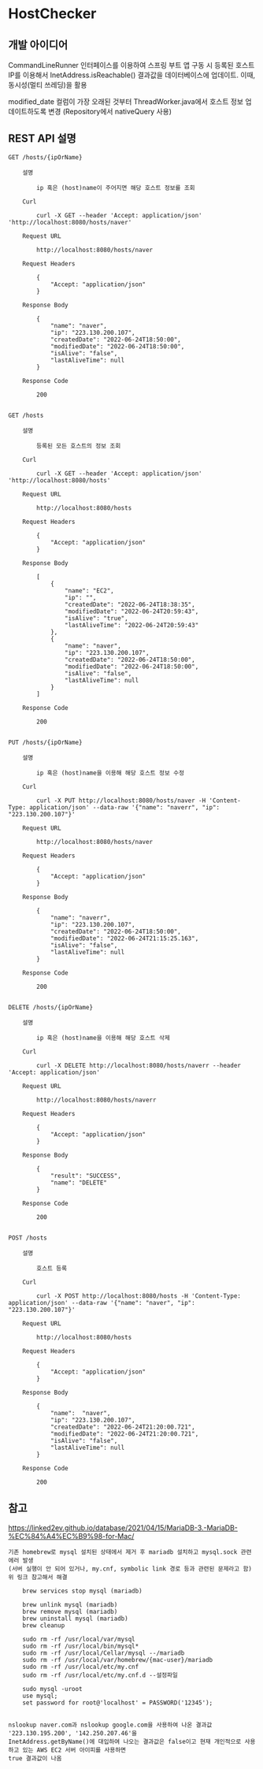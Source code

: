 # HostChecker

## 개발 아이디어 

CommandLineRunner 인터페이스를 이용하여 스프링 부트 앱 구동 시 등록된 호스트 IP를 이용해서 
InetAddress.isReachable() 결과값을 데이터베이스에 업데이트. 이때, 동시성(멀티 쓰레딩)을 활용

modified_date 컬럼이 가장 오래된 것부터 ThreadWorker.java에서 호스트 정보 업데이트하도록 변경
(Repository에서 nativeQuery 사용)


## REST API 설명

    GET /hosts/{ipOrName} 

        설명 

            ip 혹은 (host)name이 주어지면 해당 호스트 정보를 조회

        Curl 

            curl -X GET --header 'Accept: application/json' 'http://localhost:8080/hosts/naver'

        Request URL 

            http://localhost:8080/hosts/naver

        Request Headers 

            {
                "Accept: "application/json"
            }

        Response Body

            {
                "name": "naver",
                "ip": "223.130.200.107",
                "createdDate": "2022-06-24T18:50:00", 
                "modifiedDate": "2022-06-24T18:50:00", 
                "isAlive": "false", 
                "lastAliveTime": null
            }

        Response Code

            200


    GET /hosts

        설명 

            등록된 모든 호스트의 정보 조회

        Curl 

            curl -X GET --header 'Accept: application/json' 'http://localhost:8080/hosts'

        Request URL 

            http://localhost:8080/hosts

        Request Headers 

            {
                "Accept: "application/json"
            }

        Response Body

            [
                {
                    "name": "EC2",
                    "ip": "",
                    "createdDate": "2022-06-24T18:38:35",
                    "modifiedDate": "2022-06-24T20:59:43",
                    "isAlive": "true",
                    "lastAliveTime": "2022-06-24T20:59:43"
                },
                {
                    "name": "naver",
                    "ip": "223.130.200.107",
                    "createdDate": "2022-06-24T18:50:00",
                    "modifiedDate": "2022-06-24T18:50:00",
                    "isAlive": "false",
                    "lastAliveTime": null
                }
            ]

        Response Code

            200


    PUT /hosts/{ipOrName}

        설명 

            ip 혹은 (host)name을 이용해 해당 호스트 정보 수정

        Curl 

            curl -X PUT http://localhost:8080/hosts/naver -H 'Content-Type: application/json' --data-raw '{"name": "naverr", "ip": "223.130.200.107"}'

        Request URL 

            http://localhost:8080/hosts/naver

        Request Headers 

            {
                "Accept: "application/json"
            }

        Response Body

            {
                "name": "naverr",
                "ip": "223.130.200.107",
                "createdDate": "2022-06-24T18:50:00",
                "modifiedDate": "2022-06-24T21:15:25.163",
                "isAlive": "false",
                "lastAliveTime": null
            }

        Response Code

            200


    DELETE /hosts/{ipOrName} 

        설명 

            ip 혹은 (host)name을 이용해 해당 호스트 삭제

        Curl 

            curl -X DELETE http://localhost:8080/hosts/naverr --header 'Accept: application/json'

        Request URL 

            http://localhost:8080/hosts/naverr

        Request Headers 

            {
                "Accept: "application/json"
            }

        Response Body

            {
                "result": "SUCCESS",
                "name": "DELETE"
            }

        Response Code

            200

    
    POST /hosts

        설명

            호스트 등록

        Curl 

            curl -X POST http://localhost:8080/hosts -H 'Content-Type: application/json' --data-raw '{"name": "naver", "ip": "223.130.200.107"}'

        Request URL 

            http://localhost:8080/hosts

        Request Headers 

            {
                "Accept: "application/json"
            }

        Response Body

            {
                "name":  "naver",
                "ip": "223.130.200.107",
                "createdDate": "2022-06-24T21:20:00.721",
                "modifiedDate": "2022-06-24T21:20:00.721",
                "isAlive": "false",
                "lastAliveTime": null 
            }

        Response Code

            200


## 참고

https://linked2ev.github.io/database/2021/04/15/MariaDB-3.-MariaDB-%EC%84%A4%EC%B9%98-for-Mac/

    기존 homebrew로 mysql 설치된 상태에서 제거 후 mariadb 설치하고 mysql.sock 관련 에러 발생
    (서버 실행이 안 되어 있거나, my.cnf, symbolic link 경로 등과 관련된 문제라고 함)
    위 링크 참고해서 해결

        brew services stop mysql (mariadb)

        brew unlink mysql (mariadb)
        brew remove mysql (mariadb) 
        brew uninstall mysql (mariadb)
        brew cleanup

        sudo rm -rf /usr/local/var/mysql
        sudo rm -rf /usr/local/bin/mysql*
        sudo rm -rf /usr/local/Cellar/mysql --/mariadb
        sudo rm -rf /usr/local/var/homebrew/{mac-user}/mariadb
        sudo rm -rf /usr/local/etc/my.cnf 
        sudo rm -rf /usr/local/etc/my.cnf.d --설정파일

        sudo mysql -uroot
        use mysql;
        set password for root@'localhost' = PASSWORD('12345');

    
    nslookup naver.com과 nslookup google.com을 사용하여 나온 결과값 '223.130.195.200', '142.250.207.46'을
    InetAddress.getByName()에 대입하여 나오는 결과값은 false이고 현재 개인적으로 사용하고 있는 AWS EC2 서버 아이피를 사용하면
    true 결과값이 나옴